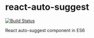 # react-auto-suggest

[![Build Status](https://travis-ci.org/tomkp/react-auto-suggest.png)](https://travis-ci.org/tomkp/react-auto-suggest)

React auto-suggest component in ES6
